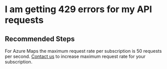 <properties
    pageTitle="I am getting 429 errors for my API requests"
    description="I am getting 429 errors for my API requests"
    service="microsoft.maps"
    resource="accounts"
    authors="jinzh-azureiot"
    resourceTags=""
    selfHelpType="resource"
    supportTopicIds=""
    productPesIds=""
    displayOrder="2"
    cloudEnvironments="public"
 	articleId="b01e7622-d7b3-49a5-8cc6-48978681b848"
	ownershipId="AzureIot_AzureMaps"
/>

# I am getting 429 errors for my API requests 

## **Recommended Steps**

For Azure Maps the maximum request rate per subscription is 50 requests per second. [Contact us](https://azure.microsoft.com/overview/sales-number/) to increase maximum request rate for your subscription.
